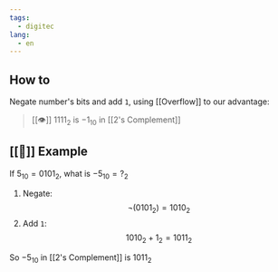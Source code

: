```yaml
---
tags:
  - digitec
lang:
  - en
---
```


## How to

Negate number's bits and add `1`, using [[Overflow]] to our advantage:

> [[👁️]] $1111_{2}$ is $-1_{10}$ in [[2's Complement]]

## [[🔎]] Example

If $5_{10} = 0101_{2}$, what is $-5_{10} = ?_{2}$

1. Negate:
$$
\neg(0101_{2}) = 1010_{2}
$$
2. Add `1`:
$$
1010_{2} + 1_{2} = 1011_{2}
$$

So $-5_{10}$ in [[2's Complement]] is $1011_{2}$
